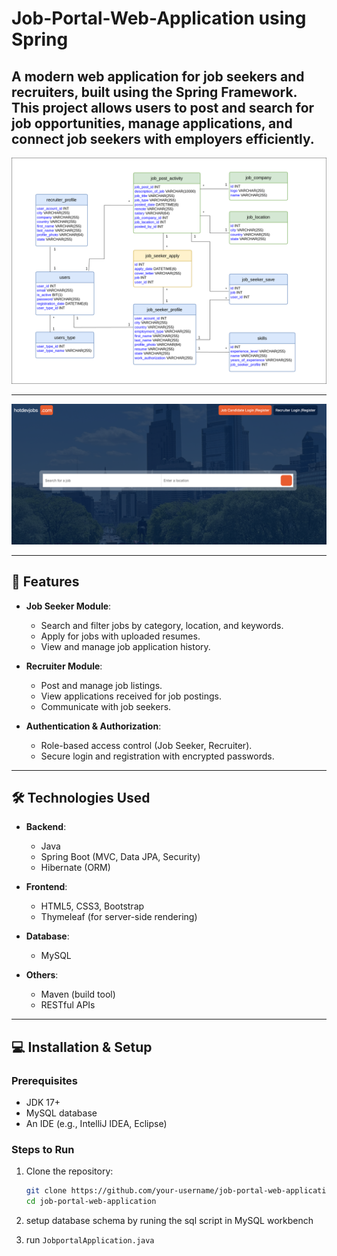 # Job-Portal-Web-Application using Spring

A modern web application for job seekers and recruiters, built using the **Spring Framework**. This project allows users to post and search for job opportunities, manage applications, and connect job seekers with employers efficiently.
---

![image](https://github.com/BUBEE-Liao/Job-Portal-Web-Application/blob/b1/jobportal-database.png)

---

![image](https://github.com/BUBEE-Liao/Job-Portal-Web-Application/blob/b1/home.jpg)

---

## 🚀 Features
- **Job Seeker Module**:
  - Search and filter jobs by category, location, and keywords.
  - Apply for jobs with uploaded resumes.
  - View and manage job application history.

- **Recruiter Module**:
  - Post and manage job listings.
  - View applications received for job postings.
  - Communicate with job seekers.

- **Authentication & Authorization**:
  - Role-based access control (Job Seeker, Recruiter).
  - Secure login and registration with encrypted passwords.

---

## 🛠️ Technologies Used
- **Backend**:
  - Java
  - Spring Boot (MVC, Data JPA, Security)
  - Hibernate (ORM)
  
- **Frontend**:
  - HTML5, CSS3, Bootstrap
  - Thymeleaf (for server-side rendering)

- **Database**:
  - MySQL

- **Others**:
  - Maven (build tool)
  - RESTful APIs

---

## 💻 Installation & Setup

### Prerequisites
- JDK 17+
- MySQL database
- An IDE (e.g., IntelliJ IDEA, Eclipse)

### Steps to Run
1. Clone the repository:
   ```bash
   git clone https://github.com/your-username/job-portal-web-application.git
   cd job-portal-web-application
   
2. setup database schema by runing the sql script in MySQL workbench

3. run `JobportalApplication.java`
